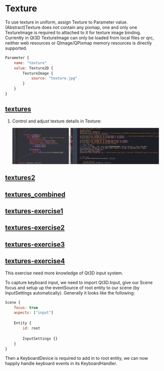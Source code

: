 Texture
=======

To use texture in uniform, assign Texture to Parameter value. (Abstract)Texture does not contain any pixmap, one and only one TextureImage is required to attached to it for texture image binding. Currently in Qt3D TextureImage can only be loaded from local files or qrc, neither web resources or QImage/QPixmap memory resources is directly supported.

```qml
Parameter {
	name: "texture"
	value: Texture2D {
		TextureImage {
			source: "texture.jpg"
		}
	}
}
```

[textures](../qml/textures.qml)
-------------------------------

1.	Control and adjust texture details in Texture:

	![](img/textures.0.png)

[textures2](../qml/textures2.qml)
---------------------------------

[textures_combined](../qml/textures_combined.qml)
-------------------------------------------------

[textures-exercise1](../qml/textures-exercise1.qml)
---------------------------------------------------

[textures-exercise2](../qml/textures-exercise2.qml)
---------------------------------------------------

[textures-exercise3](../qml/textures-exercise3.qml)
---------------------------------------------------

[textures-exercise4](../qml/textures-exercise4.qml)
---------------------------------------------------

This exercise need more knowledge of Qt3D input system.

To capture keyboard input, we need to import Qt3D.Input, give our Scene focus and setup up the eventSource of root entity to our scene (by InputSettings automatically). Generally it looks like the following:

```qml
Scene {
	focus: true
	aspects: ["input"]

	Entity {
		id: root

		InputSettings {}
	}
}
```

Then a KeyboardDevice is required to add in to root entity, we can now happily handle keyboard events in its KeyboardHandler.
